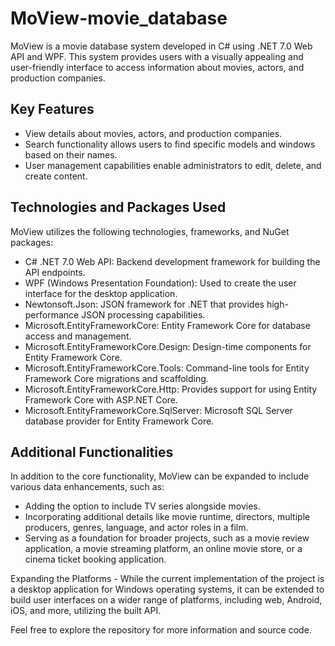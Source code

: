 # MoView-movie_database

MoView is a movie database system developed in C# using .NET 7.0 Web API and WPF. This system provides users with a visually appealing and user-friendly interface to access information about movies, actors, and production companies.

## Key Features

- View details about movies, actors, and production companies.
- Search functionality allows users to find specific models and windows based on their names.
- User management capabilities enable administrators to edit, delete, and create content.

## Technologies and Packages Used

MoView utilizes the following technologies, frameworks, and NuGet packages:

- C# .NET 7.0 Web API: Backend development framework for building the API endpoints.
- WPF (Windows Presentation Foundation): Used to create the user interface for the desktop application.
- Newtonsoft.Json: JSON framework for .NET that provides high-performance JSON processing capabilities.
- Microsoft.EntityFrameworkCore: Entity Framework Core for database access and management.
- Microsoft.EntityFrameworkCore.Design: Design-time components for Entity Framework Core.
- Microsoft.EntityFrameworkCore.Tools: Command-line tools for Entity Framework Core migrations and scaffolding.
- Microsoft.EntityFrameworkCore.Http: Provides support for using Entity Framework Core with ASP.NET Core.
- Microsoft.EntityFrameworkCore.SqlServer: Microsoft SQL Server database provider for Entity Framework Core.

## Additional Functionalities

In addition to the core functionality, MoView can be expanded to include various data enhancements, such as:

- Adding the option to include TV series alongside movies.
- Incorporating additional details like movie runtime, directors, multiple producers, genres, language, and actor roles in a film.
- Serving as a foundation for broader projects, such as a movie review application, a movie streaming platform, an online movie store, or a cinema ticket booking application.

Expanding the Platforms - While the current implementation of the project is a desktop application for Windows operating systems, it can be extended to build user interfaces on a wider range of platforms, including web, Android, iOS, and more, utilizing the built API.

Feel free to explore the repository for more information and source code.

